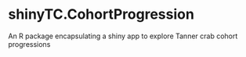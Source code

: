 # shinyTC.CohortProgression
An R package encapsulating a shiny app to explore Tanner crab cohort progressions
